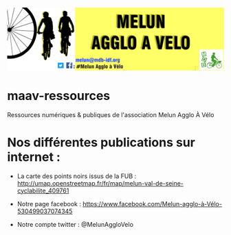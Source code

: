 ![maav Logo](logo/logo_maav.jpg)

# maav-ressources
Ressources numériques & publiques de l'association Melun Agglo À Vélo

# Nos différentes publications sur internet :

* La carte des points noirs issus de la FUB :
http://umap.openstreetmap.fr/fr/map/melun-val-de-seine-cyclabilite_409761

* Notre page facebook :
https://www.facebook.com/Melun-agglo-à-Vélo-530499037074345

* Notre compte twitter : 
@MelunAggloVelo

